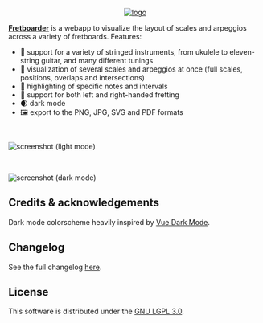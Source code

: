 <p align="center">
	<a href="https://fretboarder.app" target="_blank" rel="external nofollow noopener noreferrer">
		<img src="https://raw.githubusercontent.com/cheap-glitch/fretboarder/develop/docs/logo.png" alt="logo">
	</a>
</p>

**[Fretboarder](https://fretboarder.app)** is  a webapp to visualize  the layout
of scales and arpeggios across a variety of fretboards. Features:
  * 🎸 support for a variety of stringed instruments, from ukulele to eleven-string guitar, and many different tunings
  * 🎨 visualization of several scales and arpeggios at once (full scales, positions, overlaps and intersections)
  * 🎯 highlighting of specific notes and intervals
  * 🤘 support for both left and right-handed fretting
  * 🌒 dark mode
  * 🖼️ export to the PNG, JPG, SVG and PDF formats

<p>&nbsp;</p>

![screenshot (light mode)](https://raw.githubusercontent.com/cheap-glitch/fretboarder/develop/docs/screenshot-01.png)

<p>&nbsp;</p>

![screenshot (dark  mode)](https://raw.githubusercontent.com/cheap-glitch/fretboarder/develop/docs/screenshot-02.png)

## Credits & acknowledgements
Dark mode colorscheme heavily inspired by [Vue Dark Mode](https://www.growthbunker.dev/vuedarkmode).

## Changelog
See the full changelog [here](https://github.com/cheap-glitch/fretboarder/releases).

## License
This software is distributed under the [GNU LGPL 3.0](https://spdx.org/licenses/LGPL-3.0-only.html).
